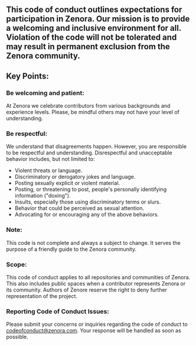 ## This code of conduct outlines expectations for participation in Zenora. Our mission is to provide a welcoming and inclusive environment for all. Violation of the code will not be tolerated and may result in permanent exclusion from the Zenora community.

## Key Points:

### Be welcoming and patient:
At Zenora we celebrate contributors from various backgrounds and experience levels. Please, be mindful others may not have your level of understanding. 

### Be respectful:  
We understand that disagreements happen. However, you are responsible to be respectful and understanding. Disrespectful and unacceptable behavior includes, but not limited to:

* Violent threats or language.
* Discriminatory or derogatory jokes and language.
* Posting sexually explicit or violent material.
* Posting, or threatening to post, people's personally identifying information ("doxing").
* Insults, especially those using discriminatory terms or slurs.
* Behavior that could be perceived as sexual attention.
* Advocating for or encouraging any of the above behaviors.

### Note:
This code is not complete and always a subject to change. It serves the purpose of a friendly guide to the Zenora community. 

### Scope:

This code of conduct applies to all repositories and communities of Zenora. This also includes public spaces when a contributor represents Zenora or its community. Authors of Zenore reserve the right to deny further representation of the project.

### Reporting Code of Conduct Issues:

Please submit your concerns or inquiries regarding the code of conduct to codeofconduct@zenora.com. Your response will be handled as soon as possible.
